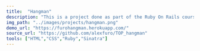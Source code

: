 ```yaml
---
title:  "Hangman"
description: "This is a project done as part of the Ruby On Rails course for The Odin Project. The assignment consisted of creating a Hangman clone with Sinatra."
img_path: "../images/projects/hangman.png"
demo_url: "https://furohangman.herokuapp.com/"
source_url: "https://github.com/alexfuro/TOP_hangman"
tools: ["HTML","CSS","Ruby","Sinatra"]
---
```

